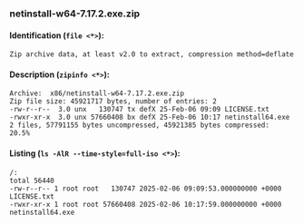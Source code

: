 ### netinstall-w64-7.17.2.exe.zip
#### Identification (`file <*>`):
```
Zip archive data, at least v2.0 to extract, compression method=deflate
```
#### Description (`zipinfo <*>`):
```
Archive:  x86/netinstall-w64-7.17.2.exe.zip
Zip file size: 45921717 bytes, number of entries: 2
-rw-r--r--  3.0 unx   130747 tx defX 25-Feb-06 09:09 LICENSE.txt
-rwxr-xr-x  3.0 unx 57660408 bx defX 25-Feb-06 10:17 netinstall64.exe
2 files, 57791155 bytes uncompressed, 45921385 bytes compressed:  20.5%
```
#### Listing (`ls -AlR --time-style=full-iso <*>`):
```
/:
total 56440
-rw-r--r-- 1 root root   130747 2025-02-06 09:09:53.000000000 +0000 LICENSE.txt
-rwxr-xr-x 1 root root 57660408 2025-02-06 10:17:59.000000000 +0000 netinstall64.exe
```


